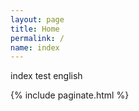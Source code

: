 ```yaml
---
layout: page
title: Home
permalink: /
name: index
---
```


index test english

{% include paginate.html %}
